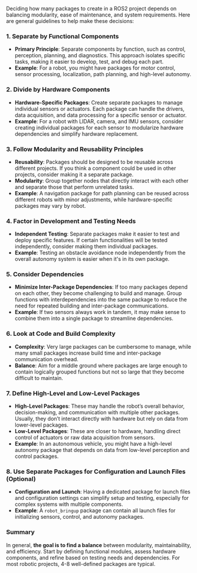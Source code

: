 Deciding how many packages to create in a ROS2 project depends on balancing modularity, ease of maintenance, and system requirements. Here are general guidelines to help make these decisions:

### 1. **Separate by Functional Components**
   - **Primary Principle**: Separate components by function, such as control, perception, planning, and diagnostics. This approach isolates specific tasks, making it easier to develop, test, and debug each part.
   - **Example**: For a robot, you might have packages for motor control, sensor processing, localization, path planning, and high-level autonomy.

### 2. **Divide by Hardware Components**
   - **Hardware-Specific Packages**: Create separate packages to manage individual sensors or actuators. Each package can handle the drivers, data acquisition, and data processing for a specific sensor or actuator.
   - **Example**: For a robot with LIDAR, camera, and IMU sensors, consider creating individual packages for each sensor to modularize hardware dependencies and simplify hardware replacement.

### 3. **Follow Modularity and Reusability Principles**
   - **Reusability**: Packages should be designed to be reusable across different projects. If you think a component could be used in other projects, consider making it a separate package.
   - **Modularity**: Group together nodes that directly interact with each other and separate those that perform unrelated tasks.
   - **Example**: A navigation package for path planning can be reused across different robots with minor adjustments, while hardware-specific packages may vary by robot.

### 4. **Factor in Development and Testing Needs**
   - **Independent Testing**: Separate packages make it easier to test and deploy specific features. If certain functionalities will be tested independently, consider making them individual packages.
   - **Example**: Testing an obstacle avoidance node independently from the overall autonomy system is easier when it's in its own package.

### 5. **Consider Dependencies**
   - **Minimize Inter-Package Dependencies**: If too many packages depend on each other, they become challenging to build and manage. Group functions with interdependencies into the same package to reduce the need for repeated building and inter-package communications.
   - **Example**: If two sensors always work in tandem, it may make sense to combine them into a single package to streamline dependencies.

### 6. **Look at Code and Build Complexity**
   - **Complexity**: Very large packages can be cumbersome to manage, while many small packages increase build time and inter-package communication overhead.
   - **Balance**: Aim for a middle ground where packages are large enough to contain logically grouped functions but not so large that they become difficult to maintain.

### 7. **Define High-Level and Low-Level Packages**
   - **High-Level Packages**: These may handle the robot’s overall behavior, decision-making, and communication with multiple other packages. Usually, they don’t interact directly with hardware but rely on data from lower-level packages.
   - **Low-Level Packages**: These are closer to hardware, handling direct control of actuators or raw data acquisition from sensors.
   - **Example**: In an autonomous vehicle, you might have a high-level autonomy package that depends on data from low-level perception and control packages.

### 8. **Use Separate Packages for Configuration and Launch Files (Optional)**
   - **Configuration and Launch**: Having a dedicated package for launch files and configuration settings can simplify setup and testing, especially for complex systems with multiple components.
   - **Example**: A `robot_bringup` package can contain all launch files for initializing sensors, control, and autonomy packages.

### Summary
In general, **the goal is to find a balance** between modularity, maintainability, and efficiency. Start by defining functional modules, assess hardware components, and refine based on testing needs and dependencies. For most robotic projects, 4-8 well-defined packages are typical.